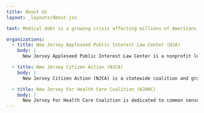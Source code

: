 ```yaml
---
title: About Us
layout: _layouts/About.jsx

text: Medical debt is a growing crisis affecting millions of Americans, often pushing families into financial hardship. This website is an accessible, user-friendly place that will serve as a critical resource for New Jersey residents dealing with medical billing and debt collection. This platform will provide downloadable legal guides, sample forms, FAQs, and video tutorials to help individuals navigate medical debt disputes, insurance appeals, and payment negotiations. The site will also connect users with legal aid services and resources, making it easier for them to access the support they need. By streamlining access to this vital information, the project aims to reduce the burden of medical debt and empower individuals to protect their financial well-being. This project is a collaboration between three organizations.

organizations:
  - title: New Jersey Appleseed Public Interest Law Center (NJA)
    body: |
      New Jersey Appleseed Public Interest Law Center is a nonprofit legal advocacy organization working to drive systemic change through the law. Founded in the late 1990s and rooted in a national network inspired by consumer advocate Ralph Nader and civil rights attorney Arthur Kinoy, NJ Appleseed focuses on law-based solutions—ranging from litigation and legislation to education and coalition-building. Its core advocacy areas include Empowering Voters, Health Care, Government & Corporate Accountability, and Community and Environmental Health. With a small staff, NJ Appleseed is highly effective, partnering with other public interest groups and coalitions to promote justice and equity throughout New Jersey.

  - title: New Jersey Citizen Action (NJCA)
    body: |
      New Jersey Citizen Action (NJCA) is a statewide coalition and grassroots organization that fights for social, racial, and economic justice for all. NJCA combines political advocacy, electoral campaigns, public outreach, and community empowerment programs to make a real difference in the lives of everyday New Jerseyans. With this comprehensive approach, the organization addresses systemic and institutional issues as well as the pressing needs and interests of low- and moderate-income individuals across the state.

  - title: New Jersey For Health Care Coalition (NJHHC)
    body: |
      New Jersey For Health Care Coalition is dedicated to common sense, consumer friendly solutions to ensure every New Jerseyan can get the health care they need, when they need it, and at a price they can afford.  The coalition came together in 2008 to address the crisis of a lack of quality, affordable and accessible health coverage for our residents. Since its inception, the coalition has distinguished itself as the leading voice for consumers in federal and state health care reform efforts. Member organizations represent over two million New Jerseyans and include allied patient advocates, community and faith-based groups, labor, racial justice advocates, research and policy organizations, child, senior and women’s advocacy groups, and social service providers. Together the coalition has won important victories that have expanded coverage, increased protections and helped lower costs for patients and consumers.
---
```

